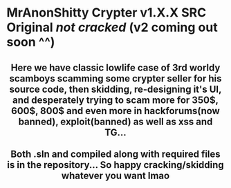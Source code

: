 # MrAnonShitty Crypter v1.X.X SRC Original *not cracked* (v2 coming out soon ^^)
<h2 align="center">
Here we have classic lowlife case of 3rd worldy scamboys scamming some crypter seller for his source code, then skidding, re-designing it's UI, and desperately trying to scam more for 350$, 600$, 800$ and even more in hackforums(now banned), exploit(banned) as well as xss and TG...<br>
<br>Both .sln and compiled along with required files is in the repository... So happy cracking/skidding whatever you want lmao<br> </h2>
